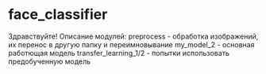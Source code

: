 # face_classifier

Здравствуйте! 
Описание модулей:
preprocess - обработка изображений, их перенос в другую папку и переимновывание
my_model_2 - основная работющая модель
transfer_learning_1/2 - попытки использовать предобученную модель
